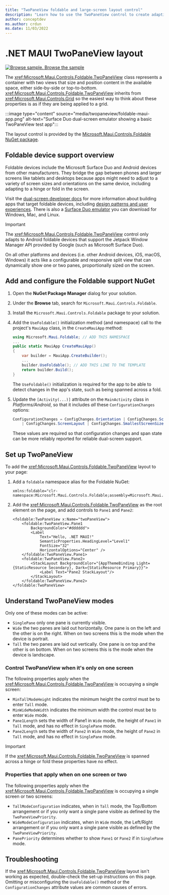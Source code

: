 ```yaml
---
title: "TwoPaneView foldable and large-screen layout control"
description: "Learn how to use the TwoPaneView control to create adaptive layouts that work on phones, tablets, desktop, and foldable devices."
author: conceptdev
ms.author: crdun
ms.date: 11/03/2022
---
```


# .NET MAUI TwoPaneView layout

[![Browse sample.](~/media/code-sample.png) Browse the sample](/samples/dotnet/maui-samples/userinterface-controls-twopaneview/)

The <xref:Microsoft.Maui.Controls.Foldable.TwoPaneView> class represents a container with two views that size and position content in the available space, either side-by-side or top-to-bottom. <xref:Microsoft.Maui.Controls.Foldable.TwoPaneView> inherits from <xref:Microsoft.Maui.Controls.Grid> so the easiest way to think about these properties is as if they are being applied to a grid.

:::image type="content" source="media/twopaneview/foldable-maui-app.png" alt-text="Surface Duo dual-screen emulator showing a basic TwoPaneView test app":::

The layout control is provided by the [Microsoft.Maui.Controls.Foldable NuGet package](https://www.nuget.org/packages/Microsoft.Maui.Controls.Foldable/).

## Foldable device support overview

Foldable devices include the Microsoft Surface Duo and Android devices from other manufacturers. They bridge the gap between phones and larger screens like tablets and desktops because apps might need to adjust to a variety of screen sizes and orientations on the same device, including adapting to a hinge or fold in the screen.

Visit the [dual-screen developer docs](/dual-screen/) for more information about building apps that target foldable devices, including [design patterns and user experiences](/dual-screen/design/). There is also a [Surface Duo emulator](/dual-screen/android/emulator/) you can download for Windows, Mac, and Linux.

> [!IMPORTANT]
> The <xref:Microsoft.Maui.Controls.Foldable.TwoPaneView> control only adapts to Android foldable devices that support the Jetpack Window Manager API provided by Google (such as Microsoft Surface Duo).
>
> On all other platforms and devices (i.e. other Android devices, iOS, macOS, Windows) it acts like a configurable and responsive split view that can dynamically show one or two panes, proportionally sized on the screen.

## Add and configure the Foldable support NuGet

1. Open the **NuGet Package Manager** dialog for your solution.
2. Under the **Browse** tab, search for `Microsoft.Maui.Controls.Foldable`.
3. Install the `Microsoft.Maui.Controls.Foldable` package to your solution.
4. Add the `UseFoldable()` initialization method (and namespace) call to the project's `MauiApp` class, in the `CreateMauiApp` method:

    ```csharp
    using Microsoft.Maui.Foldable; // ADD THIS NAMESPACE
    ...
    public static MauiApp CreateMauiApp()
    {
        var builder = MauiApp.CreateBuilder();
        ...
        builder.UseFoldable(); // ADD THIS LINE TO THE TEMPLATE
        return builder.Build();
    }
    ```

    The `UseFoldable()` initialization is required for the app to be able to detect changes in the app's state, such as being spanned across a fold.

5. Update the `[Activity(...)]` attribute on the `MainActivity` class in *Platforms/Android*, so that it includes _all_ these `ConfigurationChanges` options:

    ```csharp
    ConfigurationChanges = ConfigChanges.Orientation | ConfigChanges.ScreenSize
        | ConfigChanges.ScreenLayout | ConfigChanges.SmallestScreenSize | ConfigChanges.UiMode
    ```

    These values are required so that configuration changes and span state can be more reliably reported for reliable dual-screen support.

## Set up TwoPaneView

To add the <xref:Microsoft.Maui.Controls.Foldable.TwoPaneView> layout to your page:

1. Add a `foldable` namespace alias for the Foldable NuGet:

    ```xaml
    xmlns:foldable="clr-namespace:Microsoft.Maui.Controls.Foldable;assembly=Microsoft.Maui.Controls.Foldable"
    ```

2. Add the <xref:Microsoft.Maui.Controls.Foldable.TwoPaneView> as the root element on the page, and add controls to `Pane1` and `Pane2`:

    ```xaml
    <foldable:TwoPaneView x:Name="twoPaneView">
        <foldable:TwoPaneView.Pane1
            BackgroundColor="#dddddd">
            <Label
                Text="Hello, .NET MAUI!"
                SemanticProperties.HeadingLevel="Level1"
                FontSize="32"
                HorizontalOptions="Center" />
        </foldable:TwoPaneView.Pane1>
        <foldable:TwoPaneView.Pane2>
            <StackLayout BackgroundColor="{AppThemeBinding Light={StaticResource Secondary}, Dark={StaticResource Primary}}">
                <Label Text="Pane2 StackLayout"/>
            </StackLayout>
        </foldable:TwoPaneView.Pane2>
    </foldable:TwoPaneView>
    ```

## Understand TwoPaneView modes

Only one of these modes can be active:

- `SinglePane` only one pane is currently visible.
- `Wide` the two panes are laid out horizontally. One pane is on the left and the other is on the right. When on two screens this is the mode when the device is portrait.
- `Tall` the two panes are laid out vertically. One pane is on top and the other is on bottom. When on two screens this is the mode when the device is landscape.

### Control TwoPaneView when it's only on one screen

The following properties apply when the <xref:Microsoft.Maui.Controls.Foldable.TwoPaneView> is occupying a single screen:

- `MinTallModeHeight` indicates the minimum height the control must be to enter `Tall` mode.
- `MinWideModeWidth` indicates the minimum width the control must be to enter `Wide` mode.
- `Pane1Length` sets the width of Pane1 in `Wide` mode, the height of `Pane1` in `Tall` mode, and has no effect in `SinglePane` mode.
- `Pane2Length` sets the width of `Pane2` in `Wide` mode, the height of `Pane2` in `Tall` mode, and has no effect in `SinglePane` mode.

> [!IMPORTANT]
> If the <xref:Microsoft.Maui.Controls.Foldable.TwoPaneView> is spanned across a hinge or fold these properties have no effect.

### Properties that apply when on one screen or two

The following properties apply when the <xref:Microsoft.Maui.Controls.Foldable.TwoPaneView> is occupying a single screen or two screens:

- `TallModeConfiguration` indicates, when in `Tall` mode, the Top/Bottom arrangement or if you only want a single pane visible as defined by the `TwoPaneViewPriority`.
- `WideModeConfiguration` indicates, when in `Wide` mode, the Left/Right arrangement or if you only want a single pane visible as defined by the `TwoPaneViewPriority`.
- `PanePriority` determines whether to show `Pane1` or `Pane2` if in `SinglePane` mode.

## Troubleshooting

If the <xref:Microsoft.Maui.Controls.Foldable.TwoPaneView> layout isn't working as expected, double-check the set-up instructions on this page. Omitting or misconfiguring the `UseFoldable()` method or the `ConfigurationChanges` attribute values are common causes of errors.
